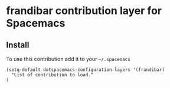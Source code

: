 # frandibar contribution layer for Spacemacs

## Install

To use this contribution add it to your `~/.spacemacs`

```elisp
(setq-default dotspacemacs-configuration-layers '(frandibar)
  "List of contribution to load."
)
```
